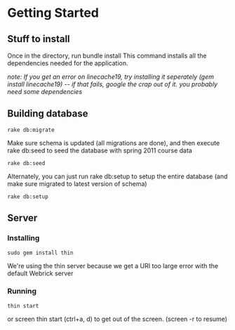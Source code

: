# Getting Started #

## Stuff to install ##
Once in the directory, run
    bundle install
This command installs all the dependencies needed for the application.

*note: If you get an error on linecache19, try installing it seperately (gem install linecache19) -- if that fails, google the crap out of it. you probably need some dependencies*

## Building database ##

    rake db:migrate
 Make sure schema is updated (all migrations are done), and then execute rake db:seed to seed the database with spring 2011 course data

    rake db:seed

 Alternately, you can just run rake db:setup to setup the entire database (and make sure migrated to latest version of schema)

    rake db:setup

## Server ##
### Installing ###
    sudo gem install thin
We're using the thin server because we get a URI too large error with the default Webrick server

### Running ###
    thin start
or
    screen thin start
	(ctrl+a, d) to get out of the screen. (screen -r to resume)
